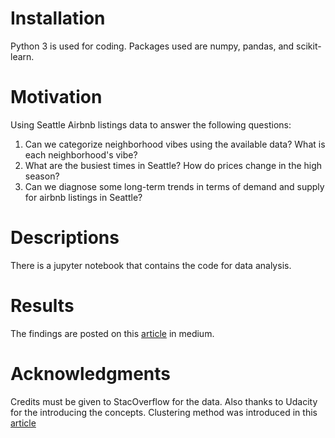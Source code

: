 # Installation
Python 3 is used for coding. Packages used are numpy, pandas, and scikit-learn.

# Motivation
Using Seattle Airbnb listings data to answer the following questions:

1. Can we categorize neighborhood vibes using the available data? What is each neighborhood's vibe?
2. What are the busiest times in Seattle? How do prices change in the high season?
3. Can we diagnose some long-term trends in terms of demand and supply for airbnb listings in Seattle?

# Descriptions

There is a jupyter notebook that contains the code for data analysis.

# Results
The findings are posted on this [article](https://medium.com/@sepehr.ramyar/seattle-rediscovered-88352cb7a157) in medium.

# Acknowledgments
Credits must be given to StacOverflow for the data. Also thanks to Udacity for the introducing the concepts. Clustering method was introduced in this [article](https://medium.com/@MSalnikov/text-clustering-with-k-means-and-tf-idf-f099bcf95183)
